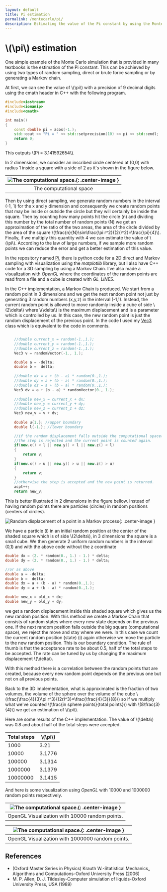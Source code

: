 ```yaml
---
layout: default
title: Pi estimation
permalink: /montecarlo/pi/
description: Estimating the value of the Pi constant by using the Monte Carlo method.
---
```



# \\(\pi\\) estimation

One simple example of the Monte Carlo simulation that is provided in many textbooks is the estimation of the Pi constant. This can be achieved by using two types of random sampling, direct or brute force sampling or by generating a Markov chain.

At first, we can see the value of \\(\pi\\) with a precision of 9 decimal digits using the cmath header in C++ with the following program.
```cpp
#include<iostream>
#include<iomanip>
#include<cmath>

int main()
{
    const double pi = acos(-1.);
    std::cout << "Pi = " << std::setprecision(10) << pi << std::endl;
    return 0;
}
```
This outputs \\(Pi = 3.141592654\\).

In 2 dimensions, we consider an inscribed circle centered at (0,0) with radius 1 inside a square with a side of 2 as it's shown in the figure below.

|![The computational space.](../../assets/images/pi/direct_pi.jpg){: .center-image }|
|:--:|
|The computational space|

Then by using direct sampling, we generate random numbers in the interval (-1, 1) for the x and y dimension and consequently we create random points that may be inside or outside the circle but they will certainly be inside the square. Then by counting how many points hit the circle (n) and dividing this number by the total number of random points (N) we get an approximation of the ratio of the two areas, the area of the circle divided by the area of the square
\\(\frac{n}{N}\sim\frac{\pi r^2}{(2r)^2}=\frac{\pi}{4}\\).
Finally, if we multiply this quantity with 4 we can estimate the value of \\(\pi\\). 
According to the law of large numbers, if we sample more random points we can reduce the error and get a better estimation of this value. 

In the repository named [Pi](https://github.com/anazli/pi.git), there is python code for a 2D direct and Markov sampling with visualization using the *matplotlib* library, but I also have C++ code for a 3D sampling by using a Markov Chain. I’ve also made a visualization with *OpenGL* where the coordinates of the random points are read from a file and a cube is created with *GL_LINES*.

In the C++ implementation, a Markov Chain is produced. We start from a random point in 3 dimensions and we get the next random point not just by generating 3 random numbers (x,y,z) in the interval (-1,1). Instead, the current random point is allowed to move randomly inside a cube of side \\(2\delta\\) where \\(\delta\\) is the maximum displacement and is a parameter which is controlled by us. In this case, the new random point is just the random displacement of the previous point. In the code I used my [Vec3](https://github.com/anazli/vec3) class which is equivalent to the code in comments.
```cpp

    //double current_x = random(-1.,1.);
    //double current_y = random(-1.,1.);
    //double current_z = random(-1.,1.);
    Vec3 v = randomVector(-1., 1.);

    double a = -delta;
    double b =  delta;
    
    //double dx = a + (b - a) * random(0.,1.);
    //double dy = a + (b - a) * random(0.,1.);
    //double dz = a + (b - a) * random(0.,1.);
    Vec3 dv = a + (b - a) * randomVector(0., 1.);
    
    //double new_x = current_x + dx;
    //double new_y = current_y + dy;
    //double new_z = current_z + dz;
    Vec3 new_v = v + dv;
    
    double u{1.}; //upper boundary
    double l{-1.}; //lower boundary

    //if the random displacement falls outside the computational space(cube)
    //the step is rejected and the current point is counted again.
    if(new.x() < l || new.y() < l || new.z() < l)
    {
        return v;
    }
    if(new.x() > u || new.y() > u || new.z() > u)
    {
        return v;
    }
    //otherwise the step is accepted and the new point is returned.
    acpt++;
    return new_v;
```

This is better illustrated in 2 dimensions in the figure bellow. Instead of having random points there are particles (circles) in random positions (centers of circles).

![Random displacement of a point in a Markov process](../../assets/images/pi/markov.png){: .center-image }

We have a particle (i) in an initial random position at the center of the shaded square which is of side \\(2\delta\\), in 3 dimensions the square is a small cube. We then generate 2 uniform random numbers in the interval (0,1) and with the above code without the z coordinate
```cpp
double dx = (2. * random(0., 1.) - 1.) * delta;
double dy = (2. * random(0., 1.) - 1.) * delta;

//or as above
double a = -delta;
double b =  delta;
double dx = a + (b - a) * random(0.,1.);
double dy = a + (b - a) * random(0.,1.);

double new_x = old_x + dx;
double new_y = old_y + dy;
```
we get a random displacement inside this shaded square which gives us the new random position. With this method we create a Markov Chain that consists of random states where every new state depends on the previous one. If the next random position falls outside the big square (computational space), we reject the move and stay where we were. In this case we count the current random position (state) (i) again otherwise we move the particle to the new random position. This is our boundary condition.
The rule of thumb is that the acceptance rate to be about 0.5, half of the total steps to be accepted. The rate can be tuned by us by changing the maximum displacement \\(\delta\\).

With this method there is a correlation between the random points that are created, because every new random point depends on the previous one but not on all previous points. 

Back to the 3D implementation, what is approximated is the fraction of two volumes, the volume of the sphere over the volume of the cube \\(\frac{\frac{4}{3}\pi r^3}{(2r)^3}=\frac{\frac{4}{3}}{8}\\) so if we multiply what we've counted \\(\frac{in sphere points}{total points}\\) with \\(8\frac{3}{4}\\) we get an estimation of \\(\pi\\).

Here are some results of the C++ implementation. The value of \\(\delta\\) was 0.8 and about half of the total steps were accepted.

|Total steps|\\(\pi\\)|
|---|---|
|1000       |3.21     |
|10000      |3.1776   |
|100000     |3.1314   |
|1000000    |3.1379   |
|10000000   |3.1415   |

And here is some visualization using *OpenGL* with 10000 and 1000000 random points respectively.

|![The computational space.](../../assets/images/pi/piGL.png){: .center-image }|
|:--:|
|OpenGL Visualization with 10000 random points.|

|![The computational space.](../../assets/images/pi/piGL1.png){: .center-image }|
|:--:|
|OpenGL Visualization with 1000000 random points.|

## References

* (Oxford Master Series in Physics) Krauth W.-Statistical Mechanics_ Algorithms and Computations-Oxford University Press (2006)
* M. P. Allen, D. J. Tildesley-Computer simulation of liquids-Oxford University Press, USA (1989)

